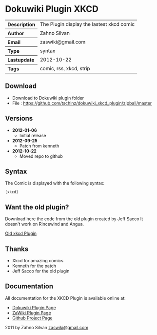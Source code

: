 # Dokuwiki Plugin XKCD

<table>
  <tr>
    <th align="left">Description</th>
    <td>The Plugin display the lastest xkcd comic</td>
  </tr>
  <tr>
    <th align="left">Author</th>
    <td>Zahno Silvan</td>
  </tr>
  <tr>
    <th align="left">Email</th>
    <td>zaswiki@gmail.com</td>
  </tr>
  <tr>
    <th align="left">Type</th>
    <td>syntax</td>
  </tr>
  <tr>
    <th align="left">Lastupdate</th>
    <td>2012-10-22</td>
  </tr>
  <tr>
    <th align="left">Tags</th>
    <td>comic, rss, xkcd, strip</td>
  </tr>
</table>

## Download
* Download to Dokuwiki plugin folder
* File     : https://github.com/tschinz/dokuwiki_xkcd_plugin/zipball/master

## Versions
* **2012-01-06**
  * Initial release
* **2012-09-25**
  * Patch from kenneth
* **2012-10-22**
  * Moved repo to github

## Syntax
The Comic is displayed with the following syntax:
```
[xkcd]
```
## Want the old plugin?
Download here the code from the old plugin created by Jeff Sacco It doesn't work on Rincewind and Angua.

[Old xkcd Plugin](http://zawiki.dyndns.org/tschinz:programming:dw:xkcd:plugin-xkcd_old_jeff_sacco.tgz)

## Thanks
* Xkcd for amazing comics
* Kenneth for the patch
* Jeff Sacco for the old plugin

## Documentation

All documentation for the XKCD Plugin is available online at:

  * [Dokuwiki Plugin Page](http://dokuwiki.org/plugin:xkcd)
  * [ZaWiki Plugin Page](http://zawiki.dyndns.org/doku.php/tschinz:dw_xkcd)
  * [Github Project Page](https://github.com/tschinz/dokuwiki_xkcd_plugin)

2011 by Zahno Silvan <zaswiki@gmail.com>
